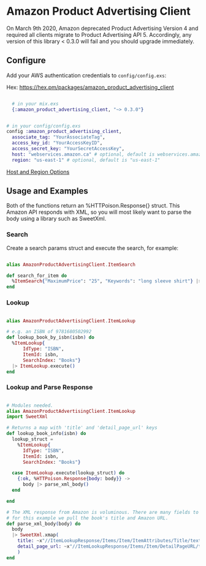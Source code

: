 Amazon Product Advertising Client
================================

On March 9th 2020, Amazon deprecated Product Advertising Version 4 and required all clients migrate to Product Advertising API 5. Accordingly, any version of this library < 0.3.0 will fail and you should upgrade immediately.

## Configure
Add your AWS authentication credentials to `config/config.exs`:

Hex: https://hex.pm/packages/amazon_product_advertising_client

```elixir

  # in your mix.exs
  {:amazon_product_advertising_client, "~> 0.3.0"}

```

```elixir

# in your config/config.exs
config :amazon_product_advertising_client,
  associate_tag: "YourAssociateTag",
  access_key_id: "YourAccessKeyID",
  access_secret_key: "YourSecretAccessKey",
  host: "webservices.amazon.ca" # optional, default is webservices.amazon.com
  region: "us-east-1" # optional, default is "us-east-1"

```
[Host and Region Options](https://webservices.amazon.com/paapi5/documentation/common-request-parameters.html)

## Usage and Examples

Both of the functions return an %HTTPoison.Response{} struct. This Amazon API responds with XML, so you will most likely want
to parse the body using a library such as SweetXml.

### Search
Create a search params struct and execute the search, for example:

```elixir

alias AmazonProductAdvertisingClient.ItemSearch

def search_for_item do
  %ItemSearch{"MaximumPrice": "25", "Keywords": "long sleeve shirt"} |> ItemSearch.execute
end

```

### Lookup
```elixir

alias AmazonProductAdvertisingClient.ItemLookup

# e.g. an ISBN of 9781680502992
def lookup_book_by_isbn(isbn) do
  %ItemLookup{
      IdType: "ISBN",
      ItemId: isbn,
      SearchIndex: "Books"}
  |> ItemLookup.execute()
end

```

### Lookup and Parse Response
```elixir

# Modules needed.
alias AmazonProductAdvertisingClient.ItemLookup
import SweetXml

# Returns a map with 'title' and 'detail_page_url' keys
def lookup_book_info(isbn) do
  lookup_struct =
    %ItemLookup{
      IdType: "ISBN",
      ItemId: isbn,
      SearchIndex: "Books"}

  case ItemLookup.execute(lookup_struct) do
    {:ok, %HTTPoison.Response{body: body}} ->
      body |> parse_xml_body()
  end

end

# The XML response from Amazon is voluminous. There are many fields to retrieve,
# for this example we pull the book's title and Amazon URL.
def parse_xml_body(body) do
  body
  |> SweetXml.xmap(
    title: ~x"//ItemLookupResponse/Items/Item/ItemAttributes/Title/text()",
    detail_page_url: ~x"//ItemLookupResponse/Items/Item/DetailPageURL/text()",
    )
end

```
